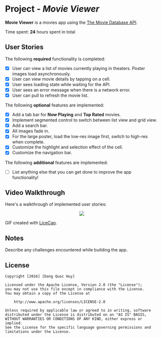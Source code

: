 # Project - *Movie Viewer*

**Movie Viewer** is a movies app using the [The Movie Database API](http://docs.themoviedb.apiary.io/#).

Time spent: **24** hours spent in total

## User Stories

The following **required** functionality is completed:

- [x] User can view a list of movies currently playing in theaters. Poster images load asynchronously.
- [x] User can view movie details by tapping on a cell.
- [x] User sees loading state while waiting for the API.
- [x] User sees an error message when there is a network error.
- [x] User can pull to refresh the movie list.

The following **optional** features are implemented:

- [x] Add a tab bar for **Now Playing** and **Top Rated** movies.
- [x] Implement segmented control to switch between list view and grid view.
- [x] Add a search bar.
- [x] All images fade in.
- [x] For the large poster, load the low-res image first, switch to high-res when complete.
- [x] Customize the highlight and selection effect of the cell.
- [x] Customize the navigation bar.

The following **additional** features are implemented:

- [ ] List anything else that you can get done to improve the app functionality!

## Video Walkthrough

Here's a walkthrough of implemented user stories:

<p align="center"><img src="http://i.imgur.com/enRcDiJ.gif"/></p>

GIF created with [LiceCap](http://www.cockos.com/licecap/).

## Notes

Describe any challenges encountered while building the app.

## License

    Copyright [2016] [Dang Quoc Huy]

    Licensed under the Apache License, Version 2.0 (the "License");
    you may not use this file except in compliance with the License.
    You may obtain a copy of the License at

        http://www.apache.org/licenses/LICENSE-2.0

    Unless required by applicable law or agreed to in writing, software
    distributed under the License is distributed on an "AS IS" BASIS,
    WITHOUT WARRANTIES OR CONDITIONS OF ANY KIND, either express or implied.
    See the License for the specific language governing permissions and
    limitations under the License.
